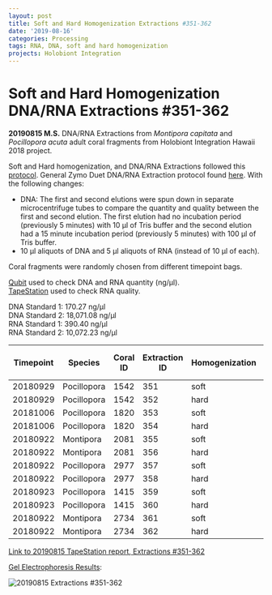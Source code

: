 ```yaml
---
layout: post
title: Soft and Hard Homogenization Extractions #351-362
date: '2019-08-16'
categories: Processing
tags: RNA, DNA, soft and hard homogenization
projects: Holobiont Integration
---
```


# Soft and Hard Homogenization DNA/RNA Extractions #351-362

**20190815 M.S.**
DNA/RNA Extractions from *Montipora capitata* and *Pocillopora acuta* adult coral fragments from Holobiont Integration Hawaii 2018 project.  

Soft and Hard homogenization, and DNA/RNA Extractions followed this [protocol](https://github.com/emmastrand/EmmaStrand_Notebook/blob/master/_posts/2019-06-05-Soft-and-Hard-Homogenization-Protocol.md). General Zymo Duet DNA/RNA Extraction protocol found [here](https://github.com/emmastrand/EmmaStrand_Notebook/blob/master/_posts/2019-05-31-Zymo-Duet-RNA-DNA-Extraction-Protocol.md). With the following changes:  
- DNA: The first and second elutions were spun down in separate microcentrifuge tubes to compare the quantity and quality between the first and second elution. The first elution had no incubation period (previously 5 minutes) with 10 μl of Tris buffer and the second elution had a 15 minute incubation period (previously 5 minutes) with 100 μl of Tris buffer.  
- 10 μl aliquots of DNA and 5 μl aliquots of RNA (instead of 10 μl of each).    

Coral fragments were randomly chosen from different timepoint bags.

[Qubit](https://github.com/emmastrand/EmmaStrand_Notebook/blob/master/_posts/2019-05-31-Qubit-Protocol.md) used to check DNA and RNA quantity (ng/μl).  
[TapeStation](https://github.com/emmastrand/EmmaStrand_Notebook/blob/master/_posts/2019-05-31-TapeStation-Protocol.md) used to check RNA quality.

DNA Standard 1: 170.27 ng/μl  
DNA Standard 2: 18,071.08 ng/μl  
RNA Standard 1: 390.40 ng/μl  
RNA Standard 2: 10,072.23 ng/μl

| Timepoint | Species     | Coral ID | Extraction ID | Homogenization | DNA Reading 1 | DNA Reading 2 | Average DNA ng/μl | RNA Reading 1 | RNA Reading 2 | Average RNA ng/μl | RIN |
|-----------|-------------|----------|---------------|----------------|---------------|---------------|-------------------|---------------|---------------|-------------------|-----|
| 20180929  | Pocillopora | 1542     | 351           | soft           | 38            | 37.8          | 37.9              | 38.2          | 38.2          | 38.2              | 8.1 |
| 20180929  | Pocillopora | 1542     | 352           | hard           | 15.4          | 15.3          | 15.35             | 29            | 29            | 29                | NA  |
| 20181006  | Pocillopora | 1820     | 353           | soft           | 35.4          | 35.4          | 35.4              | 46.4          | 46.2          | 46.3              | 8.3 |
| 20181006  | Pocillopora | 1820     | 354           | hard           | 21.4          | 21.4          | 21.4              | 23.6          | 23.6          | 23.6              | NA  |
| 20180922  | Montipora   | 2081     | 355           | soft           | 15.7          | 15.7          | 15.7              | 17.8          | 17.8          | 17.8              | 8.1 |
| 20180922  | Montipora   | 2081     | 356           | hard           | 10.4          | 10.4          | 10.4              | 14.4          | 14.4          | 14.4              | NA  |
| 20180922  | Pocillopora | 2977     | 357           | soft           | 21.2          | 21.2          | 21.2              | 49            | 49.2          | 49.1              | 8.6 |
| 20180922  | Pocillopora | 2977     | 358           | hard           | 14.8          | 14.7          | 14.75             | 38.2          | 38.2          | 38.2              | NA  |
| 20180923  | Pocillopora | 1415     | 359           | soft           | 53.6          | 53.6          | 53.6              | 54.8          | 55            | 54.9              | 8.4 |
| 20180923  | Pocillopora | 1415     | 360           | hard           | 36.4          | 36.4          | 36.4              | 38.4          | 38.4          | 38.4              | NA  |
| 20180922  | Montipora   | 2734     | 361           | soft           | 7.88          | 7.82          | 7.85              | **            | **            | **                | **  |
| 20180922  | Montipora   | 2734     | 362           | hard           | 7.4           | 7.34          | 7.37              | **            | **            | **                | NA  |

[Link to 20190815 TapeStation report, Extractions #351-362]()

[Gel Electrophoresis Results](https://github.com/emmastrand/EmmaStrand_Notebook/blob/master/_posts/2019-07-16-Gel-Electrophoresis-Protocol.md):

![20190815 Extractions #351-362]()
